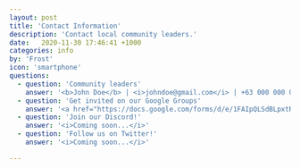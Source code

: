 ```yaml
---
layout: post
title: 'Contact Information'
description: 'Contact local community leaders.'
date:   2020-11-30 17:46:41 +1000
categories: info
by: 'Frost'
icon: 'smartphone'
questions:
  - question: 'Community leaders'
    answer: '<b>John Doe</b> | <i>johndoe@gmail.com</i> | +63 000 000 0000<br><b>Jane Doe</b> | <i>janedoe@gmail.com</i> | +63 000 000 0000<br><b>Peter Parker</b> | <i>peterparker@gmail.com</i> | +63 000 000 0000<br>'
  - question: 'Get invited on our Google Groups'
    answer: '<a href="https://docs.google.com/forms/d/e/1FAIpQLSdBLpxtRVigD7O8SdCPyf926jI8g6u4losPX6NZelOTrIz00g/viewform" style="color:green"><b>Fill up this form</b></a>, and wait for an invitation.'
  - question: 'Join our Discord!'
    answer: '<i>Coming soon...</i>'
  - question: 'Follow us on Twitter!'
    answer: '<i>Coming soon...</i>' 

---
```


<!-- See more examples of how to use Formbutton at formspree.io/formbutton/docs -->
  <script src="https://formspree.io/js/formbutton-v1.min.js" defer></script>
  <script>
    window.formbutton=window.formbutton||function(){(formbutton.q=formbutton.q||[]).push(arguments)};
    formbutton("create", {
      title: "Talk to us!",
      styles: {
        fontFamily:'"Lato", sans-serif',
        button: {
          background: "#02AB15"
        },
        title: {
          background: "#02AB15",
          letterSpacing: "0.05em",
          textTransform: "uppercase"
        }
      },
      action: "https://formspree.io/f/moqpnkzj"
    
    })
  </script>
